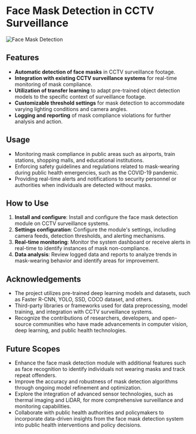 # Face Mask Detection in CCTV Surveillance

![Face Mask Detection](https://example.com/face_mask_detection.png)

## Features

- **Automatic detection of face masks** in CCTV surveillance footage.
- **Integration with existing CCTV surveillance systems** for real-time monitoring of mask compliance.
- **Utilization of transfer learning** to adapt pre-trained object detection models to the specific context of surveillance footage.
- **Customizable threshold settings** for mask detection to accommodate varying lighting conditions and camera angles.
- **Logging and reporting** of mask compliance violations for further analysis and action.

## Usage

- Monitoring mask compliance in public areas such as airports, train stations, shopping malls, and educational institutions.
- Enforcing safety guidelines and regulations related to mask-wearing during public health emergencies, such as the COVID-19 pandemic.
- Providing real-time alerts and notifications to security personnel or authorities when individuals are detected without masks.

## How to Use

1. **Install and configure**: Install and configure the face mask detection module on CCTV surveillance systems.
2. **Settings configuration**: Configure the module's settings, including camera feeds, detection thresholds, and alerting mechanisms.
3. **Real-time monitoring**: Monitor the system dashboard or receive alerts in real-time to identify instances of mask non-compliance.
4. **Data analysis**: Review logged data and reports to analyze trends in mask-wearing behavior and identify areas for improvement.

## Acknowledgements

- The project utilizes pre-trained deep learning models and datasets, such as Faster R-CNN, YOLO, SSD, COCO dataset, and others.
- Third-party libraries or frameworks used for data preprocessing, model training, and integration with CCTV surveillance systems.
- Recognize the contributions of researchers, developers, and open-source communities who have made advancements in computer vision, deep learning, and public health technologies.

## Future Scopes

- Enhance the face mask detection module with additional features such as face recognition to identify individuals not wearing masks and track repeat offenders.
- Improve the accuracy and robustness of mask detection algorithms through ongoing model refinement and optimization.
- Explore the integration of advanced sensor technologies, such as thermal imaging and LiDAR, for more comprehensive surveillance and monitoring capabilities.
- Collaborate with public health authorities and policymakers to incorporate data-driven insights from the face mask detection system into public health interventions and policy decisions.
